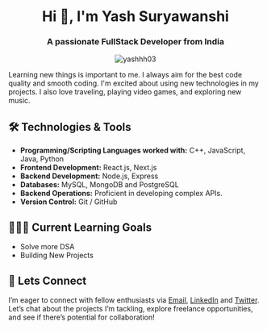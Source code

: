 <h1 align="center">Hi 👋, I'm Yash Suryawanshi</h1>
<h3 align="center">A passionate FullStack Developer from India</h3>
<p align="center"> <img src="https://komarev.com/ghpvc/?username=yashhh03&label=Profile%20views&color=0e75b6&style=flat" alt="yashhh03" /> </p>

Learning new things is important to me. I always aim for the best code quality and smooth coding. I'm excited about using new technologies in my projects. I also love traveling, playing video games, and exploring new music.

## 🛠️ Technologies & Tools

- **Programming/Scripting Languages worked with:** C++, JavaScript, Java, Python
- **Frontend Development:** React.js, Next.js
- **Backend Development:** Node.js, Express
- **Databases:** MySQL, MongoDB and PostgreSQL
- **Backend Operations:** Proficient in developing complex APIs.
- **Version Control:** Git / GitHub 

  
## 👨🏻‍💻 Current Learning Goals

- Solve more DSA
- Building New Projects


## 🤝 Lets Connect
I’m eager to connect with fellow enthusiasts via [Email](mailto:yashsurya8888@gmail.com), [LinkedIn](https://www.linkedin.com/in/yash-suryawanshi-b92265252/) and [Twitter](https://x.com/Yashhh03_). Let’s chat about the projects I’m tackling, explore freelance opportunities, and see if there’s potential for collaboration!

